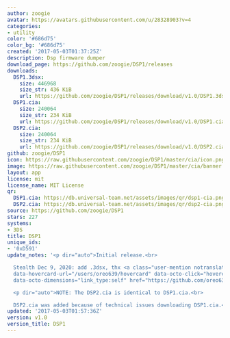 ```yaml
---
author: zoogie
avatar: https://avatars.githubusercontent.com/u/28328903?v=4
categories:
- utility
color: '#686d75'
color_bg: '#686d75'
created: '2017-05-03T01:37:25Z'
description: Dsp firmware dumper
download_page: https://github.com/zoogie/DSP1/releases
downloads:
  DSP1.3dsx:
    size: 446968
    size_str: 436 KiB
    url: https://github.com/zoogie/DSP1/releases/download/v1.0/DSP1.3dsx
  DSP1.cia:
    size: 240064
    size_str: 234 KiB
    url: https://github.com/zoogie/DSP1/releases/download/v1.0/DSP1.cia
  DSP2.cia:
    size: 240064
    size_str: 234 KiB
    url: https://github.com/zoogie/DSP1/releases/download/v1.0/DSP2.cia
github: zoogie/DSP1
icon: https://raw.githubusercontent.com/zoogie/DSP1/master/cia/icon.png
image: https://raw.githubusercontent.com/zoogie/DSP1/master/cia/banner.png
layout: app
license: mit
license_name: MIT License
qr:
  DSP1.cia: https://db.universal-team.net/assets/images/qr/dsp1-cia.png
  DSP2.cia: https://db.universal-team.net/assets/images/qr/dsp2-cia.png
source: https://github.com/zoogie/DSP1
stars: 227
systems:
- 3DS
title: DSP1
unique_ids:
- '0xD591'
update_notes: '<p dir="auto">Initial release.<br>

  Stealth Dec 9, 2020: add .3dsx, thx <a class="user-mention notranslate" data-hovercard-type="user"
  data-hovercard-url="/users/oreo639/hovercard" data-octo-click="hovercard-link-click"
  data-octo-dimensions="link_type:self" href="https://github.com/oreo639">@oreo639</a></p>

  <p dir="auto">NOTE: The DSP2.cia is identical to DSP1.cia.<br>

  DSP2.cia was added because of technical issues downloading DSP1.cia.</p>'
updated: '2017-05-03T01:57:36Z'
version: v1.0
version_title: DSP1
---
```

